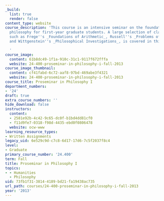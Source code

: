 ```yaml
---
_build:
  list: true
  render: false
content_type: website
course_description: 'This course is an intensive seminar on the foundations of analytic
  philosophy for first-year graduate students. A large selection of classic texts,
  such as Frege''s _Foundations of Arithmetic_, Russell''s _Problems of Philosophy_,
  and Wittgenstein''s _Philosophical Investigations_, is covered in this course.

  '
course_image:
  content: 61b8dc49-1f1a-910c-31c1-9117f672fffa
  website: 24-400-proseminar-in-philosophy-i-fall-2013
course_image_thumbnail:
  content: cf41fabd-6c72-aaf8-97bd-469abe3f4321
  website: 24-400-proseminar-in-philosophy-i-fall-2013
course_title: Proseminar in Philosophy I
department_numbers:
- '24'
draft: true
extra_course_numbers: ''
hide_download: false
instructors:
  content:
  - 2581e92b-4c42-9c65-dc0f-b1bd4dd81cf0
  - f11d9fe7-0318-f98d-4435-ebd0f0806478
  website: ocw-www
learning_resource_types:
- Written Assignments
legacy_uid: 6e529c9d-c7c8-6d17-17d6-7c5f2037f8c4
level:
- Graduate
primary_course_number: '24.400'
term: Fall
title: Proseminar in Philosophy I
topics:
- - Humanities
  - Philosophy
uid: 73fb1f31-3814-4189-bd21-fa19438ac735
url_path: courses/24-400-proseminar-in-philosophy-i-fall-2013
year: '2013'
---
```

